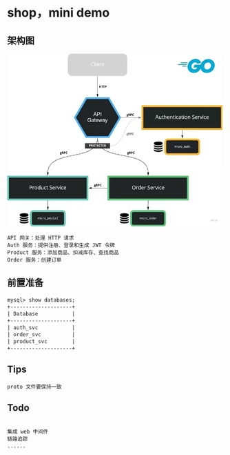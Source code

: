 

# shop，mini demo


## 架构图

<img src="./doc/images/arch.jpg" width="500" height="400">


```text
API 网关：处理 HTTP 请求
Auth 服务：提供注册、登录和生成 JWT 令牌
Product 服务：添加商品、扣减库存、查找商品
Order 服务：创建订单
```


## 前置准备

```text
mysql> show databases;
+--------------------+
| Database           |
+--------------------+
| auth_svc           |
| order_svc          |
| product_svc        |
+--------------------+
```

## Tips

```text
proto 文件要保持一致

```

## Todo

```text

集成 web 中间件
链路追踪
......

```